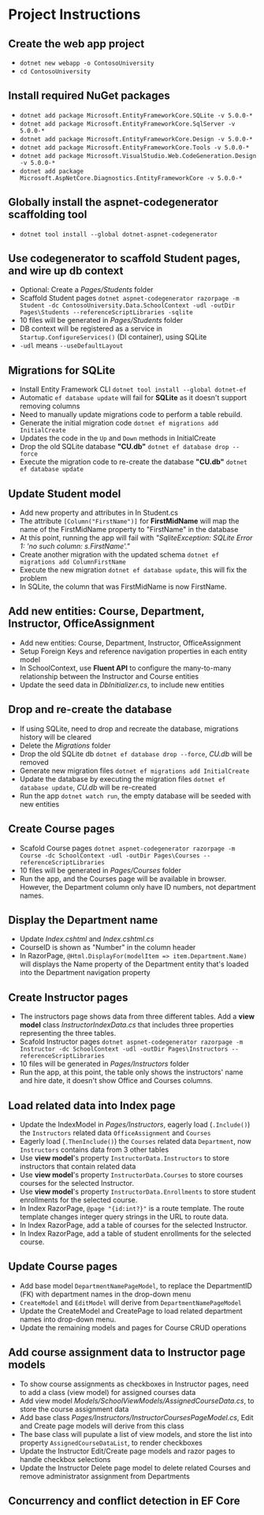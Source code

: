 # Project Instructions

## Create the web app project
- `dotnet new webapp -o ContosoUniversity`
- `cd ContosoUniversity`

## Install required NuGet packages
- `dotnet add package Microsoft.EntityFrameworkCore.SQLite -v 5.0.0-*`
- `dotnet add package Microsoft.EntityFrameworkCore.SqlServer -v 5.0.0-*`
- `dotnet add package Microsoft.EntityFrameworkCore.Design -v 5.0.0-*`
- `dotnet add package Microsoft.EntityFrameworkCore.Tools -v 5.0.0-*`
- `dotnet add package Microsoft.VisualStudio.Web.CodeGeneration.Design -v 5.0.0-*`
- `dotnet add package Microsoft.AspNetCore.Diagnostics.EntityFrameworkCore -v 5.0.0-*`

## Globally install the aspnet-codegenerator scaffolding tool
- `dotnet tool install --global dotnet-aspnet-codegenerator`

## Use codegenerator to scaffold Student pages, and wire up db context
- Optional: Create a *Pages/Students* folder
- Scaffold Student pages `dotnet aspnet-codegenerator razorpage -m Student -dc ContosoUniversity.Data.SchoolContext -udl -outDir Pages\Students --referenceScriptLibraries -sqlite`
- 10 files will be generated in *Pages/Students* folder
- DB context will be registered as a service in `Startup.ConfigureServices()` (DI container), using SQLite
- `-udl` means `--​useDefaultLayout`

## Migrations for SQLite
- Install Entity Framework CLI `dotnet tool install --global dotnet-ef`
- Automatic `ef database update` will fail for **SQLite** as it doesn't support removing columns
- Need to manually update migrations code to perform a table rebuild.
- Generate the initial migration code `dotnet ef migrations add InitialCreate`
- Updates the code in the `Up` and `Down` methods in InitialCreate
- Drop the old SQLite database **"CU.db"** `dotnet ef database drop --force`
- Execute the migration code to re-create the database **"CU.db"** `dotnet ef database update`

## Update Student model
- Add new property and attributes in In Student.cs
- The attribute `[Column("FirstName")]` for **FirstMidName** will map the name of the FirstMidName property to "FirstName" in the database
- At this point, running the app will fail with *"SqliteException: SQLite Error 1: 'no such column: s.FirstName'."* 
- Create another migration with the updated schema `dotnet ef migrations add ColumnFirstName`
- Execute the new migration `dotnet ef database update`, this will fix the problem
- In SQLite, the column that was FirstMidName is now FirstName.

## Add new entities: Course, Department, Instructor, OfficeAssignment
- Add new entities: Course, Department, Instructor, OfficeAssignment
- Setup Foreign Keys and reference navigation properties in each entity model
- In SchoolContext, use **Fluent API** to configure the many-to-many relationship between the Instructor and Course entities
- Update the seed data in *DbInitializer.cs*, to include new entities

## Drop and re-create the database
- If using SQLite, need to drop and recreate the database, migrations history will be cleared
- Delete the *Migrations* folder
- Drop the old SQLite db `dotnet ef database drop --force`, *CU.db* will be removed
- Generate new migration files `dotnet ef migrations add InitialCreate`
- Update the database by executing the migration files `dotnet ef database update`, *CU.db* will be re-created
- Run the app `dotnet watch run`, the empty database will be seeded with new entities

## Create Course pages
- Scafold Course pages `dotnet aspnet-codegenerator razorpage -m Course -dc SchoolContext -udl -outDir Pages\Courses --referenceScriptLibraries`
- 10 files will be generated in *Pages/Courses* folder
- Run the app, and the Courses page will be available in browser. However, the Department column only have ID numbers, not department names.

## Display the Department name
- Update *Index.cshtml* and *Index.cshtml.cs*
- CourseID is shown as "Number" in the column header
- In RazorPage, `@Html.DisplayFor(modelItem => item.Department.Name)` will displays the Name property of the Department entity that's loaded into the Department navigation property

## Create Instructor pages
- The instructors page shows data from three different tables. Add a **view model** class *InstructorIndexData.cs* that includes three properties representing the three tables.
- Scafold Instructor pages `dotnet aspnet-codegenerator razorpage -m Instructor -dc SchoolContext -udl -outDir Pages\Instructors --referenceScriptLibraries`
- 10 files will be generated in *Pages/Instructors* folder
- Run the app, at this point, the table only shows the instructors' name and hire date, it doesn't show Office and Courses columns.

## Load related data into Index page
- Update the IndexModel in *Pages/Instructors*, eagerly load (`.Include()`) the `Instructors` related data `OfficeAssignment` and `Courses`
- Eagerly load (`.ThenInclude()`) the `Courses` related data `Department`, now `Instructors` contains data from 3 other tables
- Use **view model**'s property `InstructorData.Instructors` to store instructors that contain related data
- Use **view model**'s property `InstructorData.Courses` to store courses courses for the selected Instructor.
- Use **view model**'s property `InstructorData.Enrollments` to store student enrollments for the selected course.
- In Index RazorPage, `@page "{id:int?}"` is a route template. The route template changes integer query strings in the URL to route data.
- In Index RazorPage, add a table of courses for the selected Instructor.
- In Index RazorPage, add a table of student enrollments for the selected course.

## Update Course pages
- Add base model `DepartmentNamePageModel`, to replace the DepartmentID (FK) with department names in the drop-down menu
- `CreateModel` and `EditModel` will derive from `DepartmentNamePageModel`
- Update the CreateModel and CreatePage to load related department names into drop-down menu.
- Update the remaining models and pages for Course CRUD operations

## Add course assignment data to Instructor page models
- To show course assignments as checkboxes in Instructor pages, need to add a class (view model) for assigned courses data
- Add view model *Models/SchoolViewModels/AssignedCourseData.cs*, to store the course assignment data
- Add base class *Pages/Instructors/InstructorCoursesPageModel.cs*, Edit and Create page models will derive from this class
- The base class will pupulate a list of view models, and store the list into property `AssignedCourseDataList`, to render checkboxes
- Update the Instructor Edit/Create page models and razor pages to handle checkbox selections
- Update the Instructor Delete page model to delete related Courses and remove administrator assignment from Departments

## Concurrency and conflict detection in EF Core
